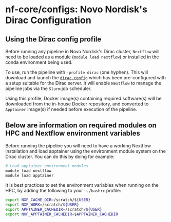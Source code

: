 # nf-core/configs: Novo Nordisk's Dirac Configuration

## Using the Dirac config profile

Before running any pipeline in Novo Nordisk's Dirac cluster, `Nextflow` will need to be loaded as a module
(`module load nextflow`) or installed in the conda environment being used.

To use, run the pipeline with `-profile dirac` (one hyphen).
This will download and launch the [`dirac.config`](../conf/dirac.config)
which has been pre-configured with a setup suitable for the Dirac server.
It will enable `Nextflow` to manage the pipeline jobs via the `Slurm` job scheduler.

Using this profile, Docker image(s) containing required software(s) will be downloaded
from the in-house Docker repository, and converted to `Apptainer` image(s) if needed before execution of the pipeline.

## Below are information on required modules on HPC and Nextflow environment variables

Before running the pipeline you will need to have a working Nextflow installation
and load apptainer using the environment module system on the Dirac cluster. You can do this by doing for example:

```bash
# Load apptainer environment modules
module load nextflow
module load apptainer
```

It is best practices to set the environment variables when running on the HPC,
by adding the following to your `~./bashrc` profile:

```bash
export NXF_CACHE_DIR=/scratch/${USER}
export NXF_WORK=/scratch/${USER}
export APPTAINER_CACHEDIR=/scratch/${USER}
export NXF_APPTAINER_CACHEDIR=$APPTAINER_CACHEDIR
```
